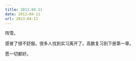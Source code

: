```yaml
---
title: 2013.04.11
date: 2013-04-11
url: 2013-04-11
---
```


阵雪。

<!-- more -->

感冒了很不舒服。很多人找到实习离开了。高数复习到下册第一章。

愿一切都好。

